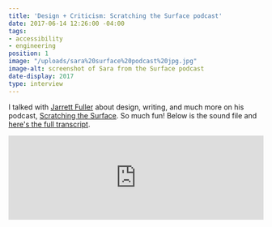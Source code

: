 ```yaml
---
title: 'Design + Criticism: Scratching the Surface podcast'
date: 2017-06-14 12:26:00 -04:00
tags:
- accessibility
- engineering
position: 1
image: "/uploads/sara%20surface%20podcast%20jpg.jpg"
image-alt: screenshot of Sara from the Surface podcast
date-display: 2017
type: interview
---
```


I talked with [Jarrett Fuller](http://jarrettfuller.com/) about design, writing, and much more on his podcast, [Scratching the Surface](http://jarrettfuller.com/projects/podcast). So much fun! Below is the sound file and [here's the full transcript](https://medium.com/scratchingthesurfacefm/episode-24-sara-hendren-full-transcript-5612d2aebeac).

<iframe width="100%" height="166" scrolling="no" frameborder="no" src="https://w.soundcloud.com/player/?url=https%3A//api.soundcloud.com/tracks/318397658&amp;color=ff5500"></iframe>

